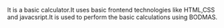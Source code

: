 It is a basic calculator.It uses basic frontend technologies like HTML,CSS and javacsript.It is used to perform the basic calculations using BODMAS.
